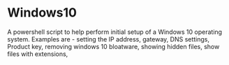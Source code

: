 # Windows10
A powershell script to help perform initial setup of a Windows 10 operating system.   Examples are - setting the IP address, gateway, DNS settings, Product key, removing windows 10 bloatware, showing hidden files, show files with extensions, 
